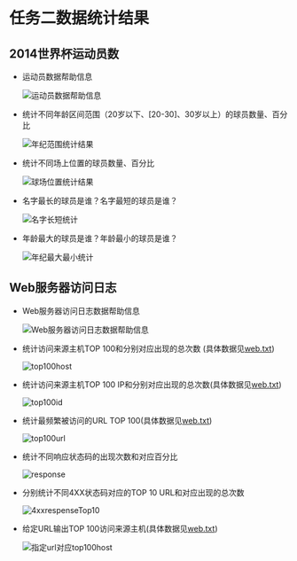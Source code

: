# 任务二数据统计结果

## 2014世界杯运动员数

* 运动员数据帮助信息
    
    ![运动员数据帮助信息](/t2image/帮助文档.PNG)

* 统计不同年龄区间范围（20岁以下、[20-30]、30岁以上）的球员数量、百分比
  
  ![年纪范围统计结果](/t2image/年纪范围统计结果.png)

* 统计不同场上位置的球员数量、百分比
  
  ![球场位置统计结果](/t2image/球场位置统计.png)

* 名字最长的球员是谁？名字最短的球员是谁？
  
  ![名字长短统计](/t2image/名字长短统计.png)

* 年龄最大的球员是谁？年龄最小的球员是谁？
  
  ![年纪最大最小统计](/t2image/年纪最大最小统计.png)


## Web服务器访问日志 

* Web服务器访问日志数据帮助信息
    
    ![Web服务器访问日志数据帮助信息](/t3image/帮助文档.PNG)

* 统计访问来源主机TOP 100和分别对应出现的总次数 (具体数据见[web.txt](https://github.com/CUCCS/linux-2020-NewDividedc/blob/chap0x04/chap0x04/web.txt))
  
  ![top100host](/t3image/top100host.png)

* 统计访问来源主机TOP 100 IP和分别对应出现的总次数(具体数据见[web.txt](https://github.com/CUCCS/linux-2020-NewDividedc/blob/chap0x04/chap0x04/web.txt))
  
  ![top100id](/t3image/top100id.png)

* 统计最频繁被访问的URL TOP 100(具体数据见[web.txt](https://github.com/CUCCS/linux-2020-NewDividedc/blob/chap0x04/chap0x04/web.txt))
  
  ![top100url](/t3image/top100url.png)

* 统计不同响应状态码的出现次数和对应百分比
  
  ![response](/t3image/response.png)

* 分别统计不同4XX状态码对应的TOP 10 URL和对应出现的总次数
  
  ![4xxrespenseTop10](/t3image/4xxresponseTop10.png)

* 给定URL输出TOP 100访问来源主机(具体数据见[web.txt](https://github.com/CUCCS/linux-2020-NewDividedc/blob/chap0x04/chap0x04/web.txt))
  
  ![指定url对应top100host](/t3image/指定url对应top100host.png)
